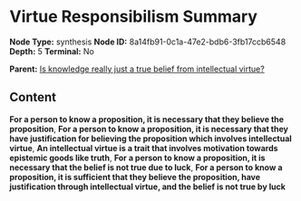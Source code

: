 # Virtue Responsibilism Summary

**Node Type:** synthesis
**Node ID:** 8a14fb91-0c1a-47e2-bdb6-3fb17ccb6548
**Depth:** 5
**Terminal:** No

**Parent:** [Is knowledge really just a true belief from intellectual virtue?](is-knowledge-really-just-a-true-belief-from-intellectual-virtue-antithesis-7eb4ef47-a622-4369-8a98-7e3fe98fc874.md)

## Content

**For a person to know a proposition, it is necessary that they believe the proposition**, **For a person to know a proposition, it is necessary that they have justification for believing the proposition which involves intellectual virtue**, **An intellectual virtue is a trait that involves motivation towards epistemic goods like truth**, **For a person to know a proposition, it is necessary that the belief is not true due to luck**, **For a person to know a proposition, it is sufficient that they believe the proposition, have justification through intellectual virtue, and the belief is not true by luck**

